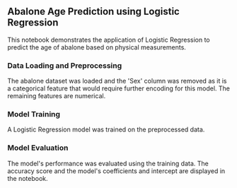 ## Abalone Age Prediction using Logistic Regression

This notebook demonstrates the application of Logistic Regression to predict the age of abalone based on physical measurements.

### Data Loading and Preprocessing

The abalone dataset was loaded and the 'Sex' column was removed as it is a categorical feature that would require further encoding for this model. The remaining features are numerical.

### Model Training

A Logistic Regression model was trained on the preprocessed data.

### Model Evaluation

The model's performance was evaluated using the training data. The accuracy score and the model's coefficients and intercept are displayed in the notebook. 
